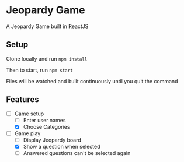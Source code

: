 # Jeopardy Game

A Jeopardy Game built in ReactJS

## Setup

Clone locally and run `npm install`

Then to start, run `npm start`

Files will be watched and built continuously until you quit the command


## Features

- [ ] Game setup
  - [ ] Enter user names
  - [x] Choose Categories
- [ ] Game play
  - [ ] Display Jeopardy board
  - [x] Show a question when selected
  - [ ] Answered questions can't be selected again
